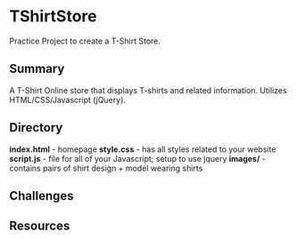# TShirtStore
Practice Project to create a T-Shirt Store.

## Summary
A T-Shirt Online store that displays T-shirts and related information.
Utilizes HTML/CSS/Javascript (jQuery).  

## Directory
**index.html** - homepage
**style.css** - has all styles related to your website
**script.js** - file for all of your Javascript; setup to use jquery
**images/** - contains pairs of shirt design + model wearing shirts

## Challenges



## Resources
